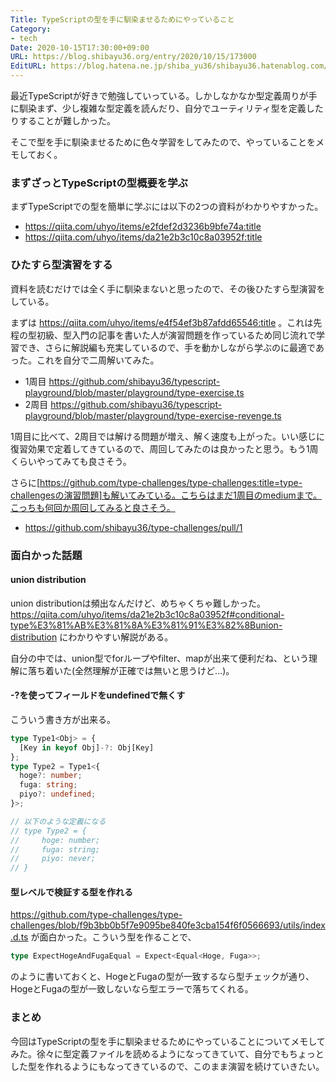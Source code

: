 ```yaml
---
Title: TypeScriptの型を手に馴染ませるためにやっていること
Category:
- tech
Date: 2020-10-15T17:30:00+09:00
URL: https://blog.shibayu36.org/entry/2020/10/15/173000
EditURL: https://blog.hatena.ne.jp/shiba_yu36/shibayu36.hatenablog.com/atom/entry/26006613640912315
---
```


最近TypeScriptが好きで勉強していっている。しかしなかなか型定義周りが手に馴染まず、少し複雑な型定義を読んだり、自分でユーティリティ型を定義したりすることが難しかった。

そこで型を手に馴染ませるために色々学習をしてみたので、やっていることをメモしておく。

### まずざっとTypeScriptの型概要を学ぶ
まずTypeScriptでの型を簡単に学ぶには以下の2つの資料がわかりやすかった。

- https://qiita.com/uhyo/items/e2fdef2d3236b9bfe74a:title
- https://qiita.com/uhyo/items/da21e2b3c10c8a03952f:title

### ひたすら型演習をする
資料を読むだけでは全く手に馴染まないと思ったので、その後ひたすら型演習をしている。

まずは https://qiita.com/uhyo/items/e4f54ef3b87afdd65546:title 。これは先程の型初級、型入門の記事を書いた人が演習問題を作っているため同じ流れで学習でき、さらに解説編も充実しているので、手を動かしながら学ぶのに最適であった。これを自分で二周解いてみた。

- 1周目 https://github.com/shibayu36/typescript-playground/blob/master/playground/type-exercise.ts
- 2周目 https://github.com/shibayu36/typescript-playground/blob/master/playground/type-exercise-revenge.ts

1周目に比べて、2周目では解ける問題が増え、解く速度も上がった。いい感じに復習効果で定着してきているので、周回してみたのは良かったと思う。もう1周くらいやってみても良さそう。


さらに[https://github.com/type-challenges/type-challenges:title=type-challengesの演習問題]も解いてみている。こちらはまだ1周目のmediumまで。こっちも何回か周回してみると良さそう。

- https://github.com/shibayu36/type-challenges/pull/1

### 面白かった話題

#### union distribution
union distributionは頻出なんだけど、めちゃくちゃ難しかった。https://qiita.com/uhyo/items/da21e2b3c10c8a03952f#conditional-type%E3%81%AB%E3%81%8A%E3%81%91%E3%82%8Bunion-distribution にわかりやすい解説がある。

自分の中では、union型でforループやfilter、mapが出来て便利だね、という理解に落ち着いた(全然理解が正確では無いと思うけど...)。

#### -?を使ってフィールドをundefinedで無くす
こういう書き方が出来る。
```typescript
type Type1<Obj> = {
  [Key in keyof Obj]-?: Obj[Key]
};
type Type2 = Type1<{
  hoge?: number;
  fuga: string;
  piyo?: undefined;
}>;

// 以下のような定義になる
// type Type2 = {
//     hoge: number;
//     fuga: string;
//     piyo: never;
// }
```

#### 型レベルで検証する型を作れる
https://github.com/type-challenges/type-challenges/blob/f9b3bb0b5f7e9095be840fe3cba154f6f0566693/utils/index.d.ts が面白かった。こういう型を作ることで、

```typescript
type ExpectHogeAndFugaEqual = Expect<Equal<Hoge, Fuga>>;
```

のように書いておくと、HogeとFugaの型が一致するなら型チェックが通り、HogeとFugaの型が一致しないなら型エラーで落ちてくれる。

### まとめ
今回はTypeScriptの型を手に馴染ませるためにやっていることについてメモしてみた。徐々に型定義ファイルを読めるようになってきていて、自分でもちょっとした型を作れるようにもなってきているので、このまま演習を続けていきたい。
